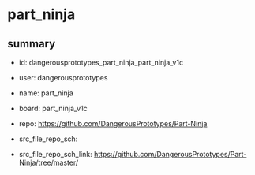 # part_ninja
 
## summary 
* id: dangerousprototypes_part_ninja_part_ninja_v1c
* user: dangerousprototypes
* name: part_ninja
* board: part_ninja_v1c
* repo: https://github.com/DangerousPrototypes/Part-Ninja



* src_file_repo_sch: 
* src_file_repo_sch_link: https://github.com/DangerousPrototypes/Part-Ninja/tree/master/






